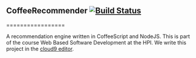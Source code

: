 ## CoffeeRecommender [![Build Status](https://secure.travis-ci.org/PragTob/CoffeeRecommender.png?branch=master)](http://travis-ci.org/PragTob/CoffeeRecommender)
=================

A recommendation engine written in CoffeeScript and NodeJS.
This is part of the course Web Based Software Development at the HPI.
We write this project in the [cloud9 editor](http://c9.io).